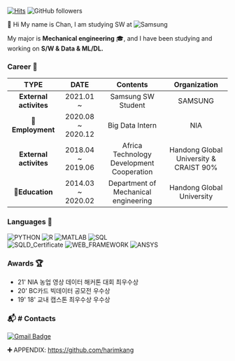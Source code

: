 [![Hits](https://hits.seeyoufarm.com/api/count/incr/badge.svg?url=https%3A%2F%2Fgithub.com%2FDongChanKIM2&count_bg=%2379C83D&title_bg=%23555555&icon=&icon_color=%23E7E7E7&title=hits&edge_flat=false)](https://hits.seeyoufarm.com)
![GitHub followers](https://img.shields.io/github/followers/Dongchankim2?label=Follow)

👋 Hi My name is Chan, I am studying SW at  ![Samsung](https://img.shields.io/badge/-Samsung-0071C5?style=flat-square&logo=samsung&logoColor=white)

My major is **Mechanical engineering** :mortar_board:, and I have been studying and working on **S/W & Data & ML/DL.**

### Career :necktie: 
| **TYPE** | **DATE** | **Contents** | **Organization** |
|:-:|:-:|:-:|:-:|
| **External activites** | 2021.01 ~ | Samsung SW Student | SAMSUNG |
| **:office:Employment** | 2020.08 ~ 2020.12 | Big Data Intern | NIA |
| **External activites** | 2018.04 ~ 2019.06 | Africa Technology Development Cooperation | Handong Global University  & CRAIST 90% |
| **:book:Education** | 2014.03 ~ 2020.02 | Department of Mechanical engineering  | Handong Global University |


### Languages :flags: 

![PYTHON](https://img.shields.io/badge/PYTHON-%E2%98%85%E2%98%85%E2%98%85%E2%98%85%E2%98%86-0696D7?style=plastic&logo=Python&logoColor=white)
![R](https://img.shields.io/badge/R-★★☆☆☆-276DC3?style=plastic&logo=R&logoColor=white)
![MATLAB](https://img.shields.io/badge/MATLAB-★★★☆☆-0076A8?style=plastic&logo=mathworks&logoColor=white)
![SQL](https://img.shields.io/badge/SQL-★★☆☆☆-4479A1?style=plastic&logo=MySQL&logoColor=white)  
![SQLD_Certificate](https://img.shields.io/badge/SQLD-4479A1?style=plastic&logo=MySQL&logoColor=white)
![WEB_FRAMEWORK](https://img.shields.io/badge/DJANGO-★★★☆☆-092E20?style=plastic&logo=Django&logoColor=white)
![ANSYS](https://img.shields.io/badge/ANSYS-★★★☆☆-FFB71B?style=plastic&logo=Ansys&logoColor=blakc)

### Awards 🏆
- 21' NIA 농업 영상 데이터 해커톤 대회 최우수상
- 20' BC카드 빅데이터 공모전 우수상
- 19' 18' 교내 캡스톤 최우수상 우수상 

### :mailbox_with_mail: # Contacts
[![Gmail Badge](https://img.shields.io/badge/Gmail-d14836?style=flat-square&logo=Gmail&logoColor=white&link=mailto:fromecha@gmail.com)](mailto:fromecha@gmail.com)


**:heavy_plus_sign:**
APPENDIX: https://github.com/harimkang

##


<!--
**DongChanKIM2/DongChanKIM2** is a ✨ _special_ ✨ repository because its `README.md` (this file) appears on your GitHub profile.

Here are some ideas to get you started:

- 🔭 I’m currently working on ...
- 🌱 I’m currently learning ...
- 👯 I’m looking to collaborate on ...
- 🤔 I’m looking for help with ...
- 💬 Ask me about ...
- 📫 How to reach me: ...
- 😄 Pronouns: ...
- ⚡ Fun fact: ...
-->
